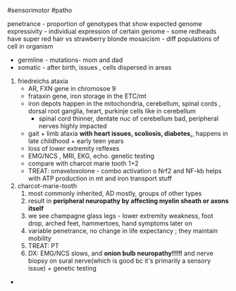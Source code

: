 #sensorimotor #patho 

penetrance - proportion of genotypes that show expected genome
expressivity - individual expression of certain genome - some redheads have super red hair vs strawberry blonde
mosaicism - diff populations of cell in organism 
- germline - mutations- mom and dad
- somatic - after birth, issues , cells dispersed in areas 

1. friedreichs ataxia
	- AR, FXN gene in chromosoe 9 
	- frataxin gene, iron storage in the ETC/mt
	- iron depots happen in the mitochondria, cerebellum, spinal cords , dorsal root ganglia, heart, purkinje cells like in cerebellum
		- spinal cord thinner, dentate nuc of cerebellum bad, peripheral nerves highly impacted
	- gait + limb ataxia **with heart issues, scoliosis, diabetes,**, happens in late childhood + early teen years 
	- loss of lower extremity reflexes 
	- EMG/NCS , MRI, EKG, echo. genetic testing 
	- compare with charcot marie tooth 1+2 
	- TREAT: omaveloxolone - combo activation o Nrf2 and NF-kb helps with ATP production in mt and iron transport stuff 
2. charcot-marie-tooth
	1. most commonly inherited, AD mostly, groups of other types 
	2. result in **peripheral neuropathy by affecting myelin sheath or axons itself**
	3. we see champagne glass legs - lower extremity weakness, foot drop, arched feet, hammertoes, hand symptoms later on 
	4. variable penetrance, no change in life expectancy ; they maintain mobility 
	5. TREAT: PT 
	6. DX: EMG/NCS slows, and **onion bulb neuropathy!!!!!** and nerve biopsy on sural nerve(which is good bc it's primarily a sensory issue) + genetic testing 
- 


